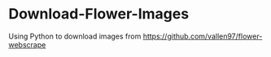 # Download-Flower-Images
 Using Python to download images from https://github.com/vallen97/flower-webscrape

